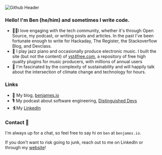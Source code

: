 ![Github Header](https://github.com/bengineer19/bengineer19/media/github_header-01.svg)
### Hello! I'm Ben (he/him) and sometimes I write code.

* 👨‍💻I love engaging with the tech community, whether it's through Open Source, my podcast, or writing posts and articles. In the past I've been fortunate enough to write for Hackaday, The Register, the Stackoverflow Blog, and Devclass.
* 🎷 I play jazz piano and occasionally produce electronic music. I built the site (but not the content) of [vst4free.com](https://vst4free.com/), a repository of free high quality plugins for music producers, with millions of annual users
* 🌳 I'm fascinated by the complexity of sustainability and will happily talk about the intersection of climate change and technology for hours.

### Links
* 🔗 My blog, [benjames.io](https://benjames.io)
* 🎙 My podcast about software engineering, [Distinguished Devs](https://distinguisheddevs.com/)
* 🏄‍My [LinkedIn](https://www.linkedin.com/in/bengineer19/)

### Contact 👋
I'm always up for a chat, so feel free to say hi on `ben` at `benjames.io`.

If you don't want to risk going to junk, reach out to me on LinkedIn or through my [website](https://benjames.io/contact/)!
